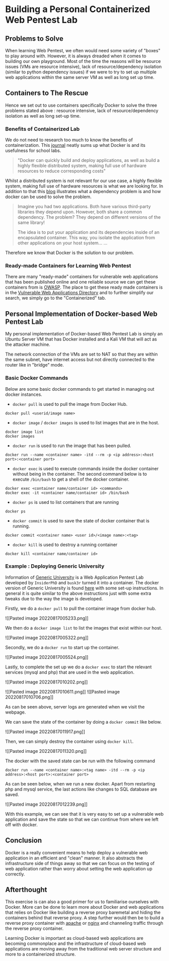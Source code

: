 # Building a Personal Containerized Web Pentest Lab
## Problems to Solve
When learning Web Pentest, we often would need some variety of "boxes" to play around with. However, it is always dreaded when it comes to building our own playground. Most of the time the reasons will be resource issues (VMs are resource intensive), lack of resource/dependency isolation (similar to python dependency issues) if we were to try to set up multiple web applications within the same server VM as well as long set up time.  

## Containers to The Rescue
Hence we set out to use containers specifically Docker to solve the three problems stated above : resource intensive, lack of resource/dependency isolation as well as long set-up time.

### Benefits of Containerized Lab
We do not need to research too much to know the benefits of containerization. This [journal](https://www.scirp.org/journal/paperinformation.aspx?paperid=93423#:~:text=In%20summary%2C%20Docker%20can%20quickly,resources%20to%20reduce%20corresponding%20costs.) neatly sums up what Docker is and its usefulness for school labs. 

>"Docker can quickly build and deploy applications, as well as build a highly flexible distributed system, making full use of hardware resources to reduce corresponding costs" 

Whilst a distributed system is not relevant for our use case, a highly flexible system, making full use of hardware resources is what we are looking for. In addition to that this [blog](https://florian-dahlitz.de/articles/docker-essentials-managing-dependencies-with-ease) illustrates what a dependency problem is and how docker can be used to solve the problem.

>Imagine you had two applications. Both have various third-party libraries they depend upon. However, both share a common dependency. The problem? They depend on different versions of the same library!
>
>The idea is to put your application and its dependencies inside of an encapsulated container. This way, you isolate the application from other applications on your host system... ...

Therefore we know that Docker is the solution to our problem.

### Ready-made Containers for Learning Web Pentest
There are many "ready-made" containers for vulnerable web applications that has been published online and one reliable source we can get these containers from is [OWASP](https://owasp.org/). The place to get these ready made containers is in the [Vulnerable Web Applications Directory](https://owasp.org/www-project-vulnerable-web-applications-directory/) and to further simplify our search, we simply go to the "Containerized" tab. 

## Personal Implementation of Docker-based Web Pentest Lab
My personal implementation of Docker-based Web Pentest Lab is simply an Ubuntu Server VM that has Docker installed and a Kali VM that will act as the attacker machine. 

The network connection of the VMs are set to NAT so that they are within the same subnet, have internet access but not directly connected to the router like in "bridge" mode.

### Basic Docker Commands
Below are some basic docker commands to get started in managing out docker instances.

- `docker pull` is used to pull the image from Docker Hub.
```
docker pull <userid/image name>
```

- `docker image` / `docker images` is used to list images that are in the host.
```
docker image list
docker images
```

- `docker run` is used to run the image that has been pulled.
```
docker run --name <container name> -itd --rm -p <ip address>:<host port>:<container port>
```

- `docker exec` is used to execute commands inside the docker container without being in the container. The second command below is to execute `/bin/bash` to get a shell of the docker container. 
```
docker exec <container name/container id> <commands>
docker exec -it <container name/container id> /bin/bash
```

- `docker ps` is used to list containers that are running
```
docker ps
```

- `docker commit` is used to save the state of docker container that is running.
```
docker commit <container name> <user id>/<image name>:<tag>
```

- `docker kill` is used to destroy a running container
```
docker kill <container name/container id>
```

### Example : Deploying Generic University
Information of [Generic University](https://github.com/InsiderPhD/Generic-University) is a Web Application Pentest Lab developed by `InsiderPhD` and `busk3r` turned it into a container. The docker version of Generic University is found [here](https://hub.docker.com/r/busk3r/genericuniversity) with some set-up instructions. In general it is quite similar to the above instructions just with some extra tweaks due to the way the image is developed.

Firstly, we do a `docker pull` to pull the container image from docker hub.

![[Pasted image 20220817005233.png]]

We then do a `docker image list` to list the images that exist within our host.

![[Pasted image 20220817005322.png]]

Secondly, we do a `docker run` to start up the container.

![[Pasted image 20220817005524.png]]

Lastly, to complete the set up we do a `docker exec` to start the relevant services (mysql and php) that are used in the web application.

![[Pasted image 20220817010202.png]]

![[Pasted image 20220817010611.png]]
![[Pasted image 20220817010706.png]]

As can be seen above, server logs are generated when we visit the webpage. 

We can save the state of the container by doing a `docker commit` like below.

![[Pasted image 20220817011917.png]]

Then, we can simply destroy the container using `docker kill`.

![[Pasted image 20220817011320.png]]

The docker with the saved state can be run with the following command
```
docker run --name <container name>:<tag name> -itd --rm -p <ip address>:<host port>:<container port> 
```

As can be seen below, when we run a new docker. Apart from restarting php and mysql service, the last actions like changes to SQL database are saved.

![[Pasted image 20220817012239.png]]

With this example, we can see that it is very easy to set up a vulnerable web application and save the state so that we can continue from where we left off with docker.

## Conclusion
Docker is a really convenient means to help deploy a vulnerable web application in an efficient and "clean" manner. It also abstracts the infrastructure side of things away so that we can focus on the testing of web application rather than worry about setting the web application up correctly.

## Afterthought
This exercise is can also a good primer for us to familiarise ourselves with Docker. More can be done to learn more about Docker and web applications that relies on Docker like building a reverse proxy baremetal and hiding the containers behind that reverse proxy. A step further would then be to build a reverse proxy container with [apache](https://www.middlewareinventory.com/blog/docker-reverse-proxy-example/) or [nginx](https://www.theserverside.com/blog/Coffee-Talk-Java-News-Stories-and-Opinions/Docker-Nginx-reverse-proxy-setup-example) and channeling traffic through the reverse proxy container.  

Learning Docker is important as cloud-based web applications are becoming commonplace and the infrastructure of cloud-based web applications are moving away from the traditional web server structure and more to a containerized structure. 